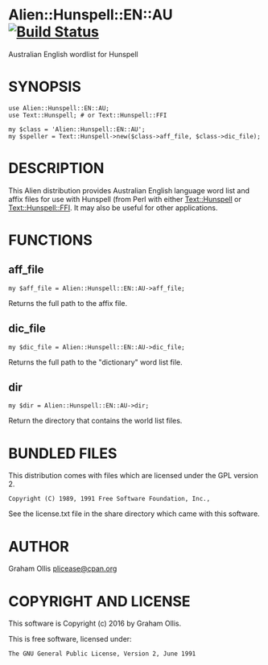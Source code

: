 # Alien::Hunspell::EN::AU [![Build Status](https://secure.travis-ci.org/plicease/Alien-Hunspell-EN-AU.png)](http://travis-ci.org/plicease/Alien-Hunspell-EN-AU)

Australian English wordlist for Hunspell

# SYNOPSIS

    use Alien::Hunspell::EN::AU;
    use Text::Hunspell; # or Text::Hunspell::FFI
    
    my $class = 'Alien::Hunspell::EN::AU';
    my $speller = Text::Hunspell->new($class->aff_file, $class->dic_file);

# DESCRIPTION

This Alien distribution provides Australian English language word list 
and affix files for use with Hunspell (from Perl with either 
[Text::Hunspell](https://metacpan.org/pod/Text::Hunspell) or [Text::Hunspell::FFI](https://metacpan.org/pod/Text::Hunspell::FFI).  It may also be useful for 
other applications.

# FUNCTIONS

## aff\_file

    my $aff_file = Alien::Hunspell::EN::AU->aff_file;

Returns the full path to the affix file.

## dic\_file

    my $dic_file = Alien::Hunspell::EN::AU->dic_file;

Returns the full path to the "dictionary" word list file.

## dir

    my $dir = Alien::Hunspell::EN::AU->dir;

Return the directory that contains the world list files.

# BUNDLED FILES

This distribution comes with files which are licensed under the GPL 
version 2.

    Copyright (C) 1989, 1991 Free Software Foundation, Inc.,

See the license.txt file in the share directory which came with this 
software.

# AUTHOR

Graham Ollis <plicease@cpan.org>

# COPYRIGHT AND LICENSE

This software is Copyright (c) 2016 by Graham Ollis.

This is free software, licensed under:

    The GNU General Public License, Version 2, June 1991
